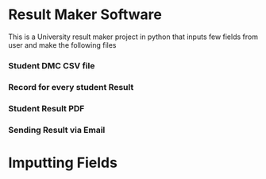# Result Maker Software
This is a University result maker project in python that inputs few fields from user and make the following files

### Student DMC CSV file
### Record for every student Result
### Student Result PDF
### Sending Result via Email

# Imputting Fields
